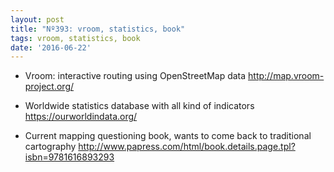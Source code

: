 ```yaml
---
layout: post
title: "Nº393: vroom, statistics, book"
tags: vroom, statistics, book
date: '2016-06-22'
---
```


* Vroom: interactive routing using OpenStreetMap data
  http://map.vroom-project.org/

* Worldwide statistics database with all kind of indicators
  https://ourworldindata.org/

* Current mapping questioning book, wants to come back to traditional cartography
  http://www.papress.com/html/book.details.page.tpl?isbn=9781616893293
